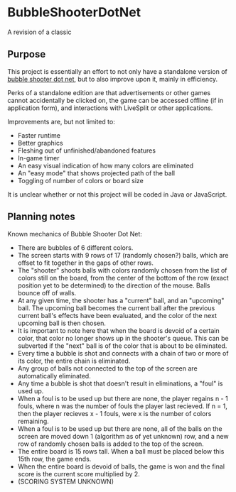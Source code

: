 # BubbleShooterDotNet
A revision of a classic

## Purpose

This project is essentially an effort to not only have a standalone version of [bubble shooter dot net](https://www.bubbleshooter.net), but to also improve upon it, mainly in efficiency. 

Perks of a standalone edition are that advertisements or other games cannot accidentally be clicked on, the game can be accessed offline (if in application form), and interactions with LiveSplit or other applications.

Improvements are, but not limited to:
- Faster runtime
- Better graphics
- Fleshing out of unfinished/abandoned features
- In-game timer
- An easy visual indication of how many colors are eliminated
- An "easy mode" that shows projected path of the ball
- Toggling of number of colors or board size

It is unclear whether or not this project will be coded in Java or JavaScript.

## Planning notes

Known mechanics of Bubble Shooter Dot Net:
- There are bubbles of 6 different colors.
- The screen starts with 9 rows of 17 (randomly chosen?) balls, which are offset to fit together in the gaps of other rows.
- The "shooter" shoots balls with colors randomly chosen from the list of colors still on the board, from the center of the bottom of the row (exact position yet to be determined) to the direction of the mouse. Balls bounce off of walls.
- At any given time, the shooter has a "current" ball, and an "upcoming" ball. The upcoming ball becomes the current ball after the previous current ball's effects have been evaluated, and the color of the next upcoming ball is then chosen.
- It is important to note here that when the board is devoid of a certain color, that color no longer shows up in the shooter's queue. This can be subverted if the "next" ball is of the color that is about to be eliminated.
- Every time a bubble is shot and connects with a chain of two or more of its color, the entire chain is eliminated.
- Any group of balls not connected to the top of the screen are automatically eliminated.
- Any time a bubble is shot that doesn't result in eliminations, a "foul" is used up.
- When a foul is to be used up but there are none, the player regains n - 1 fouls, where n was the number of fouls the player last recieved. If n = 1, then the player recieves x - 1 fouls, were x is the number of colors remaining.
- When a foul is to be used up but there are none, all of the balls on the screen are moved down 1 (algorithm as of yet unknown) row, and a new row of randomly chosen balls is added to the top of the screen.
- The entire board is 15 rows tall. When a ball must be placed below this 15th row, the game ends.
- When the entire board is devoid of balls, the game is won and the final score is the current score multiplied by 2.
- (SCORING SYSTEM UNKNOWN)
